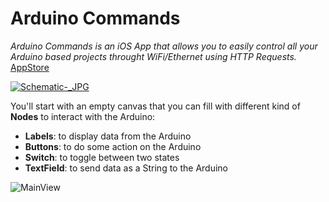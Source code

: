 # Arduino Commands
*Arduino Commands is an iOS App that allows you to easily control all your Arduino based projects throught WiFi/Ethernet using HTTP Requests.* [AppStore](https://apps.apple.com/us/app/arduino-commands/id1474614825)

[![Schematic-_JPG](https://user-images.githubusercontent.com/53085860/61950423-0f74e480-afae-11e9-9aba-a4c44ea940bc.jpg)](https://apps.apple.com/us/app/arduino-commands/id1474614825)

You'll start with an empty canvas that you can fill with different kind of **Nodes** to interact with the Arduino:
- **Labels**: to display data from the Arduino
- **Buttons**: to do some action on the Arduino
- **Switch**: to toggle between two states
- **TextField**: to send data as a String to the Arduino

![MainView](https://user-images.githubusercontent.com/53085860/63841557-4f4f3300-c983-11e9-9d08-94ab39a06335.png)
